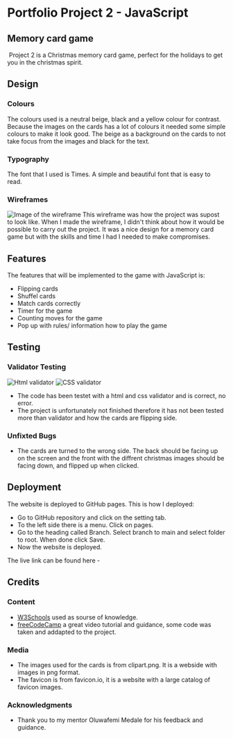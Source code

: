 # Portfolio Project 2 - JavaScript 
## Memory card game 
![]()
Project 2 is a Christmas memory card game, perfect for the holidays to get you in the christmas spirit. 
## Design 
### Colours 
The colours used is a neutral beige, black and a yellow colour for contrast. Because the images on the cards has a lot of colours it needed some simple colours to make it look good. 
The beige as a background on the cards to not take focus from the images and black for the text. 
### Typography 
The font that I used is Times. A simple and beautiful font that is easy to read. 
### Wireframes
![Image of the wireframe](https://github.com/JessikaKarl/PP2-memory-card-game/assets/147527640/94e4b3ce-2116-45cc-beef-01e3c5f7d474">)
This wireframe was how the project was supost to look like. When I made the wireframe, I didn't think about how it would be possible to carry out the project. It was a nice design for a memory card game but with the skills and time I had I needed to make compromises.
## Features
The features that will be implemented to the game with JavaScript is: 
- Flipping cards
- Shuffel cards
- Match cards correctly
- Timer for the game
- Counting moves for the game
- Pop up with rules/ information how to play the game 
## Testing
### Validator Testing 
![Html validator](https://github.com/JessikaKarl/PP2-memory-card-game/assets/147527640/2a8b9464-9528-47a7-b6e7-ca059c27e81a
)
![CSS validator](https://github.com/JessikaKarl/PP2-memory-card-game/assets/147527640/c05666d6-ca96-4c51-b0e6-de7b50f6bea3
)
- The code has been testet with a html and css validator and is correct, no error.
- The project is unfortunately not finished therefore it has not been tested more than validator and how the cards are flipping side. 
### Unfixted Bugs 
- The cards are turned to the wrong side. The back should be facing up on the screen and the front with the diffrent christmas images should be facing down, and flipped up when clicked. 
## Deployment 
The website is deployed to GitHub pages. This is how I deployed:

- Go to GitHub repository and click on the setting tab.
- To the left side there is a menu. Click on pages.
- Go to the heading called Branch. Select branch to main and select folder to root. When done click Save.
- Now the website is deployed.

The live link can be found here - 

## Credits 
### Content 
- [W3Schools](https://www.w3schools.com/) used as sourse of knowledge.
- [freeCodeCamp](https://www.youtube.com/watch?v=ZniVgo8U7ek) a great video tutorial and guidance, some code was taken and addapted to the project.
### Media 
- The images used for the cards is from clipart.png. It is a webside with images in png format.
- The favicon is from favicon.io, it is a website with a large catalog of favicon images. 
### Acknowledgments 
- Thank you to my mentor Oluwafemi Medale for his feedback and guidance.
